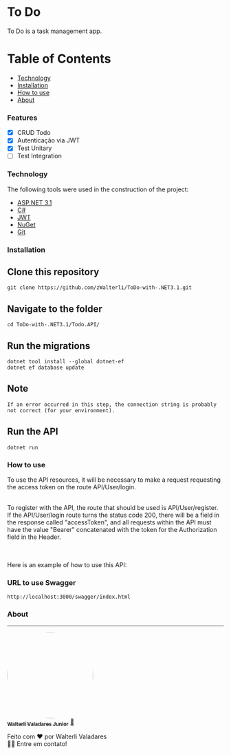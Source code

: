# To Do
To Do is a task management app.

Table of Contents
=================
<!--ts-->
   * [Technology](#technology)
   * [Installation](#installation)
   * [How to use](#how-to-use)
   * [About](#about)
<!--te-->

### Features

- [x] CRUD Todo
- [x] Autenticação via JWT
- [x] Test Unitary
- [ ] Test Integration

### Technology
The following tools were used in the construction of the project:

- [ASP.NET 3.1](https://dotnet.microsoft.com/en-us/download/dotnet/3.1)
- [C#](https://docs.microsoft.com/pt-br/dotnet/csharp/)
- [JWT](https://jwt.io/)
- [NuGet](https://www.nuget.org/)
- [Git](https://github.com/)

### Installation

## Clone this repository
    git clone https://github.com/zWalterli/ToDo-with-.NET3.1.git

## Navigate to the folder
    cd ToDo-with-.NET3.1/Todo.API/

## Run the migrations
    dotnet tool install --global dotnet-ef
    dotnet ef database update

## Note
    If an error occurred in this step, the connection string is probably not correct (for your environment).
    
## Run the API
    dotnet run

### How to use

To use the API resources, it will be necessary to make a request requesting the access token on the route API/User/login.

</br>
To register with the API, the route that should be used is API/User/register.

</br>
If the API/User/login route turns the status code 200, there will be a field in the response called "accessToken", and all requests within the API must have the value "Bearer" concatenated with the token for the Authorization field in the Header.

</br></br>
Here is an example of how to use this API:

### URL to use Swagger

    http://localhost:3000/swagger/index.html
    
### About
---

<a href="https://www.linkedin.com/in/walterli-valadares-j%C3%BAnior-39807a165/" target="_blank">
 <img style="border-radius: 50%;" src="https://avatars.githubusercontent.com/u/46723190?s=460&u=9e52942eb8201675f594e1b24eae0afa22f1aef3&v=4" width="200px;" alt=""/>
 <br />
 <sub><b>Walterli Valadares Junior</b></sub></a> <a href="https://www.linkedin.com/in/walterli-valadares-j%C3%BAnior-39807a165/" title="Linkdlin">🚀</a>


Feito com ❤️ por Walterli Valadares
<br />👋🏽 Entre em contato!
